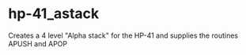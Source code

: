 # hp-41_astack
Creates a 4 level "Alpha stack" for the HP-41 and supplies the routines APUSH and APOP
